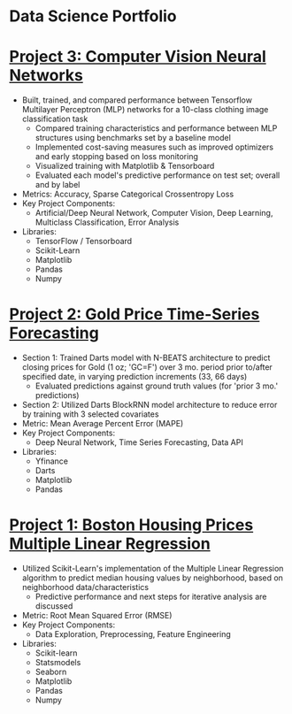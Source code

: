 # Data Science Portfolio

# [Project 3: Computer Vision Neural Networks](https://github.com/DomS1080/Data-Science/blob/main/Projects/Deep%20Neural%20Network/Computer%20Vision/F-MNIST%20Tensorflow%20MLPs.ipynb)
   - Built, trained, and compared performance between Tensorflow Multilayer Perceptron (MLP) networks for a 10-class clothing image classification task
     * Compared training characteristics and performance between MLP structures using benchmarks set by a baseline model
     * Implemented cost-saving measures such as improved optimizers and early stopping based on loss monitoring
     * Visualized training with Matplotlib & Tensorboard
     * Evaluated each model's predictive performance on test set; overall and by label
   - Metrics: Accuracy, Sparse Categorical Crossentropy Loss
   - Key Project Components:
     * Artificial/Deep Neural Network, Computer Vision, Deep Learning, Multiclass Classification, Error Analysis
   - Libraries:
     * TensorFlow / Tensorboard
     * Scikit-Learn
     * Matplotlib
     * Pandas
     * Numpy

# [Project 2: Gold Price Time-Series Forecasting](https://github.com/DomS1080/Data-Science/blob/main/Projects/Supervised%20Learning/Time%20Series%20Forecasting/Gold%20Darts%20N-BEATS%20BlockRNN.ipynb)
   - Section 1: Trained Darts model with N-BEATS architecture to predict closing prices for Gold (1 oz; 'GC=F') over 3 mo. period prior to/after specified date, in varying prediction increments (33, 66 days)
     * Evaluated predictions against ground truth values (for 'prior 3 mo.' predictions)
   - Section 2: Utilized Darts BlockRNN model architecture to reduce error by training with 3 selected covariates
   - Metric: Mean Average Percent Error (MAPE)
   - Key Project Components:
     * Deep Neural Network, Time Series Forecasting, Data API
   - Libraries:
     * Yfinance
     * Darts
     * Matplotlib
     * Pandas

# [Project 1: Boston Housing Prices Multiple Linear Regression](https://github.com/DomS1080/Data-Science/blob/main/Projects/Supervised%20Learning/Regression/Boston%20Multiple%20Linear%20Regression.ipynb)
   - Utilized Scikit-Learn's implementation of the Multiple Linear Regression algorithm to predict median housing values by neighborhood, based on neighborhood data/characteristics
     * Predictive performance and next steps for iterative analysis are discussed
   - Metric: Root Mean Squared Error (RMSE)
   - Key Project Components:
     * Data Exploration, Preprocessing, Feature Engineering
   - Libraries:
     * Scikit-learn
     * Statsmodels
     * Seaborn
     * Matplotlib
     * Pandas
     * Numpy
